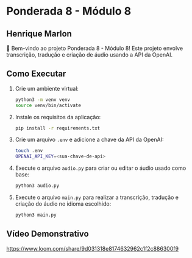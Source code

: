 # Ponderada 8 - Módulo 8
## Henrique Marlon

🚀 Bem-vindo ao projeto Ponderada 8 - Módulo 8! Este projeto envolve transcrição, tradução e criação de áudio usando a API da OpenAI.

## Como Executar

1. Crie um ambiente virtual:
   ```bash
   python3 -m venv venv
   source venv/bin/activate
   ```

2. Instale os requisitos da aplicação:
   ```bash
   pip install -r requirements.txt
   ```

3. Crie um arquivo `.env` e adicione a chave da API da OpenAI:
   ```bash
   touch .env
   OPENAI_API_KEY=<sua-chave-de-api>
   ```

4. Execute o arquivo `audio.py` para criar ou editar o áudio usado como base:
   ```bash
   python3 audio.py
   ```

5. Execute o arquivo `main.py` para realizar a transcrição, tradução e criação do áudio no idioma escolhido:
   ```bash
   python3 main.py
   ```

## Vídeo Demonstrativo

https://www.loom.com/share/9d031318e8174632962c1f2c886300f9
